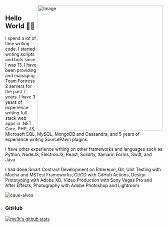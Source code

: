 <img src="https://wakatime.com/share/@myst/72945211-85c9-4ef5-80af-f698d619db61.png" min-width="400px" max-width="400px" width="400px" align="right" alt="Image">

## Hello World 👋🏻
<p align="left"> 
  I spend a lot of time writing code. I started writing scripts and bots since I was 13. I have been providing and managing Team Fortress 2 servers for the past 7 years. I have 3 years of experience writing full-stack web apps in .NET Core, PHP, JS, Microsoft SQL, MySQL, MongoDB and Cassandra, and 5 years of experience writing SourcePawn plugins.
  
  I have other experience writing on other frameworks and languages such as Python, NodeJS, ElectronJS, React, Solidity, Xamarin Forms, Swift, and Java.
  
  I had done Smart Contract Development on Ethereum, Git, Unit Testing with Mocha and MSTest Frameworks, CI/CD with GitHub Actions, Design Prototyping with Adobe XD, Video Production with Sony Vegas Pro and After Effects, Photography with Adobe Photoshop and Lightroom.
</p>
<p align="left"> <img src="https://komarev.com/ghpvc/?username=my3t&color=blueviolet" alt="caue-alves" /> </p>

### GitHub
[![my3t's github stats](https://github-readme-stats.vercel.app/api?username=my3t)](https://github.com/anuraghazra/github-readme-stats)
